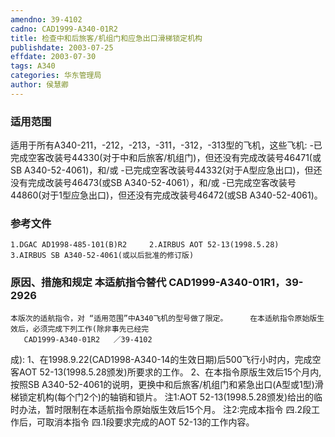 ```yaml
---
amendno: 39-4102
cadno: CAD1999-A340-01R2
title: 检查中和后旅客/机组门和应急出口滑梯锁定机构
publishdate: 2003-07-25
effdate: 2003-07-30
tags: A340
categories: 华东管理局
author: 侯慧卿
---
```


### 适用范围 
适用于所有A340-211，-212，-213，-311，-312，-313型的飞机，这些飞机:     -已完成空客改装号44330(对于中和后旅客/机组门)，但还没有完成改装号46471(或SB A340-52-4061)，和/或     -已完成空客改装号44332(对于A型应急出口)，但还没有完成改装号46473(或SB A340-52-4061），和/或     -已完成空客改装号44860(对于1型应急出口)，但还没有完成改装号46472(或SB A340-52-4061)。

### 参考文件
    1.DGAC AD1998-485-101(B)R2     2.AIRBUS AOT 52-13(1998.5.28) 
    3.AIRBUS SB A340-52-4061(或以后批准的修订版) 

### 原因、措施和规定 本适航指令替代 CAD1999-A340-01R1，39-2926 
    本版次的适航指令，对 “适用范围”中A340飞机的型号做了限定。     在本适航指令原始版生效后，必须完成下列工作(除非事先已经完
       CAD1999-A340-01R2   ／39-4102 
成):     1、在1998.9.22(CAD1998-A340-14的生效日期)后500飞行小时内，完成空客AOT 52-13(1998.5.28颁发)所要求的工作。 
    2、在本指令原版生效后15个月内,按照SB A340-52-4061的说明，更换中和后旅客/机组门和紧急出口(A型或1型)滑梯锁定机构(每个门2个)的轴销和锁片。 
注1:AOT 52-13(1998.5.28颁发)给出的临时办法，暂时限制在本适航指令原始版生效后15个月。 注2:完成本指令
四.2段工作后，可取消本指令
四.1段要求完成的AOT 52-13的工作内容。
